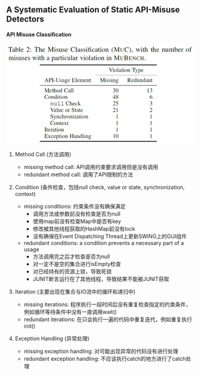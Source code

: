 ## A Systematic Evaluation of Static API-Misuse Detectors

#### API Misuse Classification

![MUC_MUBENCH](..\Images\MUC_MUBENCH.png)

1. Method Call (方法调用)

    * missing method call: API调用约束要求调用但是没有调用
    * redundant method call: 调用了API限制的方法
2. Condition (条件检查，包括null check, value or state, synchronization, context)
    * missing conditions: 约束条件没有确保满足
        * 调用方法或参数前没有检查是否为null
        * 使用map前没有检查Map中是否有key
        * 修改被其他线程获取的HashMap前没有lock
        * 没有确保在Event Dispatching Thread上更新SWING上的GUI组件
    * redundant conditions: a condition prevents a necessary part of a usage
        * 方法调用完之后才检查是否为null
        * 对一定不是空的集合进行isEmpty检查
        * 对已经持有的资源上锁，导致死锁
        * JUNIT断言运行在了其他线程，导致结果不能被JUNIT获取
3. Iteration (主要出现在集合与IO流中的循环和递归中)
    * missing iterations: 程序执行一段时间后没有重复检查指定的约束条件，例如循环等待条件中没有一直调用wait()
    * redundant iterations: 在只会执行一遍的代码中重复迭代，例如重复执行init()
4. Exception Handling (异常处理)
    * missing exception handling: 对可能出现异常的代码没有进行处理
    * redundant exception handling: 不应该执行catch的地方进行了catch处理





